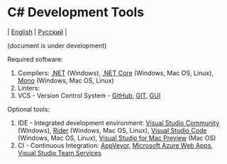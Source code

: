 # C# Development Tools
| [English](README.md) | [Русский](README.ru.md) |

(document is under development)

Required software:
  1. Compilers: [.NET](https://www.microsoft.com/net/download/framework) (Windows),  [.NET Core](https://www.microsoft.com/net/download/core) (Windows, Mac OS, Linux), [Mono](http://www.mono-project.com/download/) (Windows, Mac OS, Linux)
  2. Linters:
  3. VCS - Version Control System - [GitHub](https://github.com/), [GIT](https://git-scm.com/), [GUI](https://desktop.github.com/)

Optional tools:
  1. IDE - Integrated development environment: [Visual Studio Community](https://www.visualstudio.com/downloads/) (Windows), [Rider](https://www.jetbrains.com/rider/download/) (Windows, Mac OS, Linux), [Visual Studio Code](https://code.visualstudio.com) (Windows, Mac OS, Linux), [Visual Studio for Mac Preview](https://www.visualstudio.com/vs/visual-studio-mac/) (Mac OS)
  2. CI - Continuous Integration: [AppVeyor](https://www.appveyor.com), [Microsoft Azure Web Apps](https://azure.microsoft.com/en-us/services/app-service/web/), [Visual Studio Team Services](https://www.visualstudio.com/team-services/)
